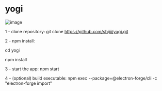# yogi
![image](https://user-images.githubusercontent.com/84865133/177806303-65f2c760-54f1-4828-be00-528a93745fc4.png)

1 - clone repository:
  git clone https://github.com/shijii/yogi.git
  
2 - npm install:
 
  cd yogi
  
  npm install
  
3 - start the app:
  npm start
  
4 - (optional) build executable:
  npm exec --package=@electron-forge/cli -c "electron-forge import"
